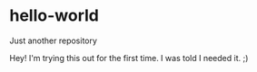 # hello-world
Just another repository

Hey!
I'm trying this out for the first time. I was told I needed it. ;)

